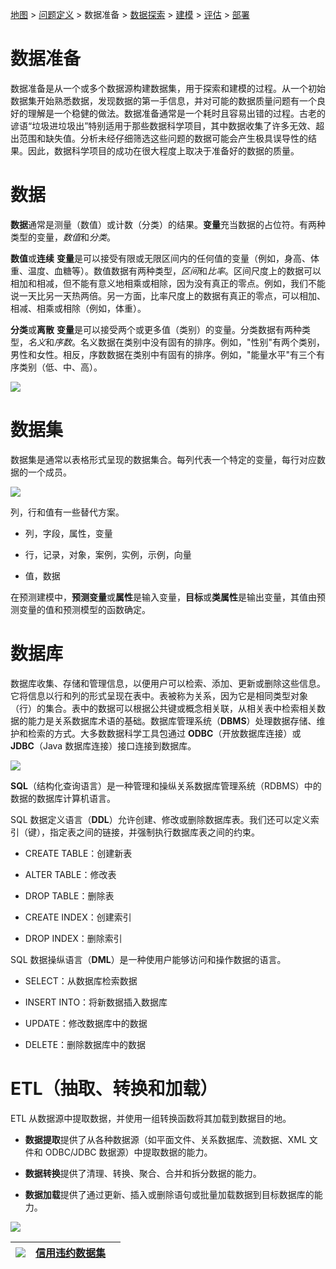 [地图](data_mining_map.htm) > [问题定义](problem_definition.htm) > 数据准备 > [数据探索](data_exploration.htm) > [建模](modeling.htm) > [评估](model_evaluation.htm) > [部署](model_deployment.htm)

# 数据准备

数据准备是从一个或多个数据源构建数据集，用于探索和建模的过程。从一个初始数据集开始熟悉数据，发现数据的第一手信息，并对可能的数据质量问题有一个良好的理解是一个稳健的做法。数据准备通常是一个耗时且容易出错的过程。古老的谚语“垃圾进垃圾出”特别适用于那些数据科学项目，其中数据收集了许多无效、超出范围和缺失值。分析未经仔细筛选这些问题的数据可能会产生极具误导性的结果。因此，数据科学项目的成功在很大程度上取决于准备好的数据的质量。

# 数据

**数据**通常是测量（数值）或计数（分类）的结果。**变量**充当数据的占位符。有两种类型的变量，*数值*和*分类*。

**数值**或**连续** **变量**是可以接受有限或无限区间内的任何值的变量（例如，身高、体重、温度、血糖等）。数值数据有两种类型，*区间*和*比率*。区间尺度上的数据可以相加和相减，但不能有意义地相乘或相除，因为没有真正的零点。例如，我们不能说一天比另一天热两倍。另一方面，比率尺度上的数据有真正的零点，可以相加、相减、相乘或相除（例如，体重）。

**分类**或**离散** **变量**是可以接受两个或更多值（类别）的变量。分类数据有两种类型，*名义*和*序数*。名义数据在类别中没有固有的排序。例如，"性别"有两个类别，男性和女性。相反，序数数据在类别中有固有的排序。例如，"能量水平"有三个有序类别（低、中、高）。

![](../Images/9f7b8211d2620cf8922b07e6baa307c9.jpg)

# 数据集

数据集是通常以表格形式呈现的数据集合。每列代表一个特定的变量，每行对应数据的一个成员。

![](../Images/b4c5465790f82b4f3963ea15f2298ab8.jpg)

列，行和值有一些替代方案。

+   列，字段，属性，变量

+   行，记录，对象，案例，实例，示例，向量

+   值，数据

在预测建模中，**预测变量**或**属性**是输入变量，**目标**或**类属性**是输出变量，其值由预测变量的值和预测模型的函数确定。

# 数据库

数据库收集、存储和管理信息，以便用户可以检索、添加、更新或删除这些信息。它将信息以行和列的形式呈现在表中。表被称为关系，因为它是相同类型对象（行）的集合。表中的数据可以根据公共键或概念相关联，从相关表中检索相关数据的能力是关系数据库术语的基础。数据库管理系统（**DBMS**）处理数据存储、维护和检索的方式。大多数数据科学工具包通过 **ODBC**（开放数据库连接）或 **JDBC**（Java 数据库连接）接口连接到数据库。

![](../Images/10bdd6336ccafa8bb44d96659c1d7f9b.jpg)

**SQL**（结构化查询语言）是一种管理和操纵关系数据库管理系统（RDBMS）中的数据的数据库计算机语言。

SQL 数据定义语言（**DDL**）允许创建、修改或删除数据库表。我们还可以定义索引（键），指定表之间的链接，并强制执行数据库表之间的约束。

+   CREATE TABLE：创建新表

+   ALTER TABLE：修改表

+   DROP TABLE：删除表

+   CREATE INDEX：创建索引

+   DROP INDEX：删除索引

SQL 数据操纵语言（**DML**）是一种使用户能够访问和操作数据的语言。

+   SELECT：从数据库检索数据

+   INSERT INTO：将新数据插入数据库

+   UPDATE：修改数据库中的数据

+   DELETE：删除数据库中的数据

# ETL（抽取、转换和加载）

ETL 从数据源中提取数据，并使用一组转换函数将其加载到数据目的地。

+   **数据提取**提供了从各种数据源（如平面文件、关系数据库、流数据、XML 文件和 ODBC/JDBC 数据源）中提取数据的能力。

+   **数据转换**提供了清理、转换、聚合、合并和拆分数据的能力。

+   **数据加载**提供了通过更新、插入或删除语句或批量加载数据到目标数据库的能力。

![](../Images/8533b6122d185e65c13605db3e1afb21.jpg)

| [![](../Images/a890baab528b0ca069f7f2599c0c5e39.jpg)](datasets/R1.txt) | [信用违约数据集](datasets/CreditData.zip) |  |
| --- | --- | --- |

